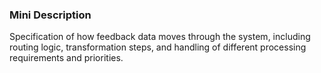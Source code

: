 ### Mini Description

Specification of how feedback data moves through the system, including routing logic, transformation steps, and handling of different processing requirements and priorities.
